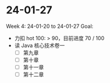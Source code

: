 # 24-01-27
Week 4: 24-01-20 to 24-01-27
Goal:
- 力扣 hot 100: > 90，目前进度 70 / 100
- 读 Java 核心技术卷一
    - [ ] 第九章
    - [ ] 第十章
    - [ ] 第十一章
    - [ ] 第十二章
